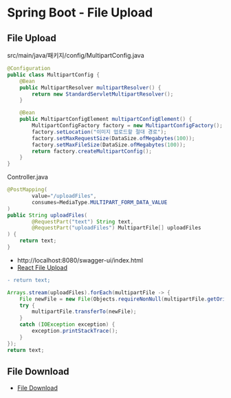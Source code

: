 # Spring Boot - File Upload

## File Upload
src/main/java/패키지/config/MultipartConfig.java
```java
@Configuration
public class MultipartConfig {
    @Bean
    public MultipartResolver multipartResolver() {
        return new StandardServletMultipartResolver();
    }

    @Bean
    public MultipartConfigElement multipartConfigElement() {
        MultipartConfigFactory factory = new MultipartConfigFactory();
        factory.setLocation("이미지 업로드할 절대 경로");
        factory.setMaxRequestSize(DataSize.ofMegabytes(100));
        factory.setMaxFileSize(DataSize.ofMegabytes(100));
        return factory.createMultipartConfig();
    }
}
```

Controller.java
```java
@PostMapping(
        value="/uploadFiles",
        consumes=MediaType.MULTIPART_FORM_DATA_VALUE
)
public String uploadFiles(
        @RequestPart("text") String text,
        @RequestPart("uploadFiles") MultipartFile[] uploadFiles
) {
    return text;
}
```
* http://localhost:8080/swagger-ui/index.html
* [React File Upload](https://github.com/ovdncids/react-curriculum/blob/master/FileUpload.md#react)

```diff
- return text;
```
```java
Arrays.stream(uploadFiles).forEach(multipartFile -> {
    File newFile = new File(Objects.requireNonNull(multipartFile.getOriginalFilename()));
    try {
        multipartFile.transferTo(newFile);
    }
    catch (IOException exception) {
        exception.printStackTrace();
    }
});
return text;
```

## File Download
* [File Download](https://velog.io/@seokjun0915/Spring-Boot-%ED%8C%8C%EC%9D%BC-%EC%97%85%EB%A1%9C%EB%93%9C%EB%8B%A4%EC%9A%B4%EB%A1%9C%EB%93%9C)
